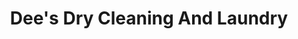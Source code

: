 ---
title: "Dee's Dry Cleaning And Laundry"
url: /wexford/dees-dry-cleaning-and-laundry/
shop: Wäscherei
---